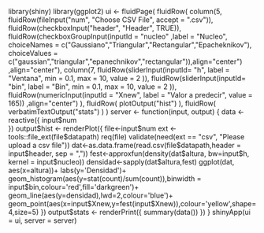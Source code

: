 library(shiny)
library(ggplot2)
ui <- fluidPage(
  fluidRow(
    column(5,
      fluidRow(fileInput("num", "Choose CSV File", accept = ".csv")),
      fluidRow(checkboxInput("header", "Header", TRUE)),
      fluidRow(checkboxGroupInput(inputId = "nucleo" ,label = "Nucleo", choiceNames = c("Gaussiano","Triangular","Rectangular","Epacheknikov"), choiceValues = c("gaussian","triangular","epanechnikov","rectangular")),align="center")
      ,align="center"),
    column(7,
      fluidRow(sliderInput(inputId= "h", label = "Ventana", min = 0.1, max = 10, value = 2 )),
      fluidRow(sliderInput(inputId= "bin", label = "Bin", min = 0.1, max = 10, value = 2 )),
      fluidRow(numericInput(inputId = "Xnew", label = "Valor a predecir", value = 165))
    ,align="center")
  ),
  fluidRow(
    plotOutput("hist")
  ),
  fluidRow(
    verbatimTextOutput("stats")
  )
)
server <- function(input, output) {
  data <- reactive({
    input$num  
  })
  output$hist <- renderPlot({
    file<-input$num
    ext <- tools::file_ext(file$datapath)
    req(file)
    validate(need(ext == "csv", "Please upload a csv file"))
    dat<-as.data.frame(read.csv(file$datapath,header = input$header, sep = ","))
    fest<-approxfun(density(dat$altura, bw=input$h, kernel = input$nucleo))
    densidad<-sapply(dat$altura,fest)
    ggplot(dat, aes(x=altura))+
      labs(y='Densidad')+
      geom_histogram(aes(y=stat(count)/sum(count)),binwidth = input$bin,colour='red',fill='darkgreen')+
      geom_line(aes(y=densidad),lwd=2,colour='blue')+
      geom_point(aes(x=input$Xnew,y=fest(input$Xnew)),colour='yellow',shape=4,size=5)
  })
  output$stats <- renderPrint({
    summary(data())
  })
}
shinyApp(ui = ui, server = server)

